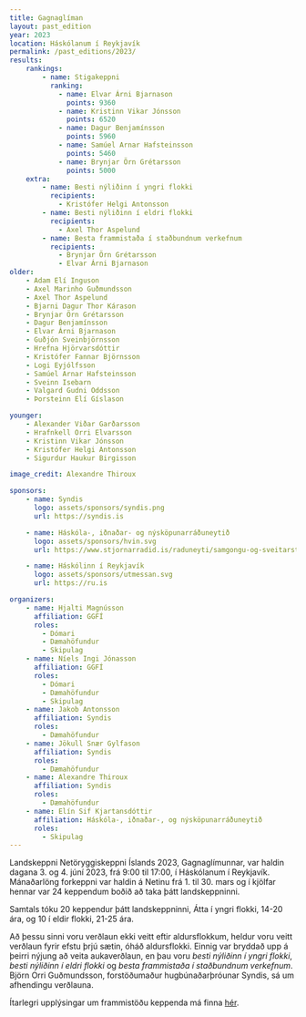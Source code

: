 ```yaml
---
title: Gagnaglíman
layout: past_edition
year: 2023
location: Háskólanum í Reykjavík
permalink: /past_editions/2023/
results:
    rankings:
        - name: Stigakeppni
          ranking:
            - name: Elvar Árni Bjarnason
              points: 9360
            - name: Kristinn Vikar Jónsson
              points: 6520
            - name: Dagur Benjamínsson
              points: 5960
            - name: Samúel Arnar Hafsteinsson
              points: 5460
            - name: Brynjar Örn Grétarsson
              points: 5000
    extra:
        - name: Besti nýliðinn í yngri flokki
          recipients:
            - Kristófer Helgi Antonsson
        - name: Besti nýliðinn í eldri flokki
          recipients:
            - Axel Thor Aspelund
        - name: Besta frammistaða í staðbundnum verkefnum
          recipients:
            - Brynjar Örn Grétarsson
            - Elvar Árni Bjarnason
older:
    - Adam Elí Inguson
    - Axel Marinho Guðmundsson
    - Axel Thor Aspelund
    - Bjarni Dagur Thor Kárason
    - Brynjar Örn Grétarsson
    - Dagur Benjamínsson
    - Elvar Árni Bjarnason
    - Guðjón Sveinbjörnsson
    - Hrefna Hjörvarsdóttir
    - Kristófer Fannar Björnsson
    - Logi Eyjólfsson
    - Samúel Arnar Hafsteinsson
    - Sveinn Isebarn
    - Valgard Gudni Oddsson
    - Þorsteinn Elí Gíslason

younger:
    - Alexander Viðar Garðarsson
    - Hrafnkell Orri Elvarsson
    - Kristinn Vikar Jónsson
    - Kristófer Helgi Antonsson
    - Sigurdur Haukur Birgisson

image_credit: Alexandre Thiroux

sponsors:
    - name: Syndis
      logo: assets/sponsors/syndis.png
      url: https://syndis.is

    - name: Háskóla-, iðnaðar- og nýsköpunarráðuneytið
      logo: assets/sponsors/hvin.svg
      url: https://www.stjornarradid.is/raduneyti/samgongu-og-sveitarstjornarraduneytid/

    - name: Háskólinn í Reykjavík
      logo: assets/sponsors/utmessan.svg
      url: https://ru.is

organizers:
    - name: Hjalti Magnússon
      affiliation: GGFÍ
      roles:
        - Dómari
        - Dæmahöfundur
        - Skipulag
    - name: Níels Ingi Jónasson
      affiliation: GGFÍ
      roles:
        - Dómari
        - Dæmahöfundur
        - Skipulag
    - name: Jakob Antonsson
      affiliation: Syndis
      roles:
        - Dæmahöfundur
    - name: Jökull Snær Gylfason
      affiliation: Syndis
      roles:
        - Dæmahöfundur
    - name: Alexandre Thiroux
      affiliation: Syndis
      roles:
        - Dæmahöfundur
    - name: Elín Sif Kjartansdóttir
      affiliation: Háskóla-, iðnaðar-, og nýsköpunarráðuneytið
      roles:
        - Skipulag
---
```


Landskeppni Netöryggiskeppni Íslands 2023, Gagnaglímunnar, var haldin dagana 3. og 4. júní 2023, frá 9:00 til 17:00, í Háskólanum í Reykjavík. Mánaðarlöng forkeppni var haldin á Netinu frá 1. til 30. mars og í kjölfar hennar var 24 keppendum boðið að taka þátt landskeppninni.

Samtals tóku 20 keppendur þátt landskeppninni, Átta í yngri flokki, 14-20 ára, og 10 í eldir flokki, 21-25 ára.


Að þessu sinni voru verðlaun ekki veitt eftir aldursflokkum, heldur voru veitt verðlaun fyrir efstu þrjú sætin, óháð aldursflokki. Einnig var bryddað upp á þeirri nýjung að veita aukaverðlaun, en þau voru *besti nýliðinn í yngri flokki*, *besti nýliðinn í eldri flokki* og *besta frammistaða í staðbundnum verkefnum*. Björn Orri Guðmundsson, forstöðumaður hugbúnaðarþróunar Syndis, sá um afhendingu verðlauna.

Ítarlegri upplýsingar um frammistöðu keppenda má finna [hér](/assets/results/2023).
